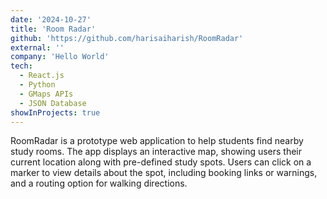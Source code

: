 ```yaml
---
date: '2024-10-27'
title: 'Room Radar'
github: 'https://github.com/harisaiharish/RoomRadar'
external: ''
company: 'Hello World'
tech:
  - React.js
  - Python
  - GMaps APIs
  - JSON Database
showInProjects: true
---
```

RoomRadar is a prototype web application to help students find nearby study rooms. The app displays an interactive map, showing users their current location along with pre-defined study spots. Users can click on a marker to view details about the spot, including booking links or warnings, and a routing option for walking directions.
